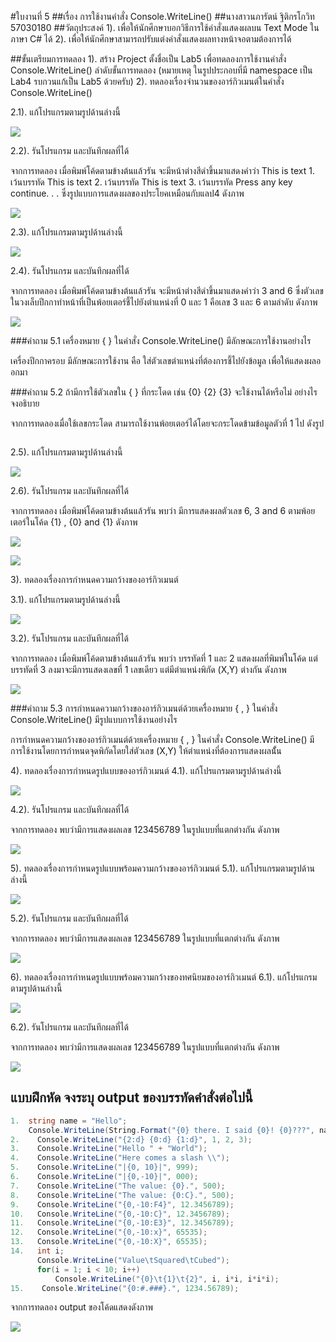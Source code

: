 #ใบงานที่ 5
##เรื่อง การใช้งานคำสั่ง Console.WriteLine()
##นางสาวนภารัตน์ ฐิติกรโกวิท 57030180
##วัตถุประสงค์
1). เพื่อให้นักศึกษาบอกวิธีการใช้คำสั่งแสดงผลบน Text Mode ในภาษา C# ได้
2). เพื่อให้นักศึกษาสามารถปรับแต่งคำสั่งแสดงผลทางหน้าจอตามต้องการได้

##ขั้นเตรียมการทดลอง
1). สร้าง Project ตั้งชื่อเป็น Lab5 เพื่อทดลองการใช้งานคำสั่ง Console.WriteLine()
ลำดับขั้นการทดลอง
(หมายเหตุ ในรูปประกอบที่มี namespace เป็น Lab4 รบกวนแก้เป็น Lab5 ด้วยครับ)
2). ทดลองเรื่องจำนวนของอาร์กิวเมนต์ในคำสั่ง Console.WriteLine()

 2.1). แก้โปรแกรมตามรูปด้านล่างนี้

  ![](https://github.com/Desktop-Programming-Lab-2559/LAB-05/blob/master/img/pic1.png)

  2.2). รันโปรแกรม และบันทึกผลที่ได้


จากการทดลอง เมื่อพิมพ์โค้ดตามข้างต้นแล้วรัน จะมีหน้าต่างสีดำขึ้นมาแสดงคำว่า This is text 1. เว้นบรรทัด  This is text 2. เว้นบรรทัด  This is text 3. เว้นบรรทัด Press any key continue. . . ซึ่งรูปแบบการแสดงผลของประโยคเหมือนกับแลป4 ดังภาพ

![](https://github.com/NAPHARAT/LAB-05/blob/master/img/Capture1.JPG)


2.3). แก้โปรแกรมตามรูปด้านล่างนี้
 
  ![](https://github.com/Desktop-Programming-Lab-2559/LAB-05/blob/master/img/pic2.png)

 2.4). รันโปรแกรม และบันทึกผลที่ได้


จากการทดลอง เมื่อพิมพ์โค้ดตามข้างต้นแล้วรัน จะมีหน้าต่างสีดำขึ้นมาแสดงคำว่า 3 and 6 ซึ่งตัวเลขในวงเล็บปีกกาทำหน้าที่เป็นพ้อยเตอร์ชี้ไปยังตำแหน่งที่ 0 และ 1 คือเลข 3 และ 6 ตามลำดับ ดังภาพ


![](https://github.com/NAPHARAT/LAB-05/blob/master/img/Capture2.JPG)



###คำถาม 5.1 เครื่องหมาย { }  ในคำสั่ง Console.WriteLine() มีลักษณะการใช้งานอย่างไร


เครื่องปีกกาครอบ มีลักษณะการใช้งาน คือ ใส่ตัวเลขตำแหน่งที่ต้องการชี้ไปยังข้อมูล เพื่อให้แสดงผลออกมา


###คำถาม 5.2  ถ้ามีการใช้ตัวเลขใน { } ที่กระโดด เช่น {0} {2} {3} จะใช้งานได้หรือไม่ อย่างไร จงอธิบาย


จากการทดลองเมื่อใช้เลขกระโดด สามารถใช้งานพ้อยเตอร์ได้โดยจะกระโดดข้ามข้อมูลตัวที่ 1 ไป ดังรูป

![]()
 
 2.5). แก้โปรแกรมตามรูปด้านล่างนี้

  ![](https://github.com/Desktop-Programming-Lab-2559/LAB-05/blob/master/img/pic3.png)

 2.6). รันโปรแกรม และบันทึกผลที่ได้


จากการทดลอง เมื่อพิมพ์โค้ดตามข้างต้นแล้วรัน พบว่า มีการแสดงผลตัวเลข 6, 3 and 6 ตามพ้อยเตอร์ในโค้ด {1} , {0} and {1} ดังภาพ

![](https://github.com/NAPHARAT/LAB-05/blob/master/img/Capture3.1.JPG)

![](https://github.com/NAPHARAT/LAB-05/blob/master/img/Capture3.2.JPG)

3). ทดลองเรื่องการกำหนดความกว้างของอาร์กิวเมนต์

  3.1). แก้โปรแกรมตามรูปด้านล่างนี้

  ![](https://github.com/Desktop-Programming-Lab-2559/LAB-05/blob/master/img/pic4.png)

  3.2). รันโปรแกรม และบันทึกผลที่ได้

จากการทดลอง เมื่อพิมพ์โค้ดตามข้างต้นแล้วรัน พบว่า บรรทัดที่ 1 และ 2 แสดงผลที่พิมพ์ในโค้ด แต่บรรทัดที่ 3 ลงมาจะมีการแสดงเลขที่ 1 เลขเดียว แต่มีตำแหน่งพิกัด (X,Y) ต่างกัน ดังภาพ 

![](https://github.com/NAPHARAT/LAB-05/blob/master/img/Capture5.JPG)

###คำถาม 5.3 การกำหนดความกว้างของอาร์กิวเมนต์ด้วยเครื่องหมาย { , }  ในคำสั่ง Console.WriteLine() มีรูปแบบการใช้งานอย่างไร


การกำหนดความกว้างของอาร์กิวเมนต์ด้วยเครื่องหมาย { , }  ในคำสั่ง Console.WriteLine() มีการใช้งานโดยการกำหนดจุดพิกัดโดยใส่ตัวเลข (X,Y) ให้ตำแหน่งที่ต้องการแสดงผลนั้้น 

4). ทดลองเรื่องการกำหนดรูปแบบของอาร์กิวเมนต์
  4.1). แก้โปรแกรมตามรูปด้านล่างนี้

  ![](https://github.com/Desktop-Programming-Lab-2559/LAB-05/blob/master/img/pic5.png)

  4.2). รันโปรแกรม และบันทึกผลที่ได้


จากการทดลอง พบว่ามีการแสดงผลเลข 123456789 ในรูปแบบที่แตกต่างกัน ดังภาพ
  
 ![](https://github.com/NAPHARAT/LAB-05/blob/master/img/Capture6.JPG) 

5). ทดลองเรื่องการกำหนดรูปแบบพร้อมความกว้างของอาร์กิวเมนต์
  5.1). แก้โปรแกรมตามรูปด้านล่างนี้
 
 ![](https://github.com/Desktop-Programming-Lab-2559/LAB-05/blob/master/img/pic6.png)

  5.2). รันโปรแกรม และบันทึกผลที่ได้


จากการทดลอง พบว่ามีการแสดงผลเลข 123456789 ในรูปแบบที่แตกต่างกัน ดังภาพ
  
 ![](https://github.com/NAPHARAT/LAB-05/blob/master/img/Capture5.2edit.JPG)


6). ทดลองเรื่องการกำหนดรูปแบบพร้อมความกว้างของทศนิยมของอาร์กิวเมนต์
  6.1). แก้โปรแกรมตามรูปด้านล่างนี้

 ![](https://github.com/Desktop-Programming-Lab-2559/LAB-05/blob/master/img/pic7.png)

  6.2). รันโปรแกรม และบันทึกผลที่ได้
  
  
  จากการทดลอง พบว่ามีการแสดงผลเลข 123456789 ในรูปแบบที่แตกต่างกัน ดังภาพ
  
  ![](https://github.com/NAPHARAT/LAB-05/blob/master/img/Capture6.2.JPG)
  

## แบบฝึกหัด จงระบุ output ของบรรทัดคำสั่งต่อไปนี้

```csharp
1.  string name = "Hello";
    Console.WriteLine(String.Format("{0} there. I said {0}! {0}???", name));
2.    Console.WriteLine("{2:d} {0:d} {1:d}", 1, 2, 3);
3.    Console.WriteLine("Hello " + "World");
4.    Console.WriteLine("Here comes a slash \\");
5.    Console.WriteLine("|{0, 10}|", 999);
6.    Console.WriteLine("|{0,-10}|", 000);
7.    Console.WriteLine("The value: {0}.", 500);
8.    Console.WriteLine("The value: {0:C}.", 500);
9.    Console.WriteLine("{0,-10:F4}", 12.3456789);
10.   Console.WriteLine("{0,-10:C}", 12.3456789);
11.   Console.WriteLine("{0,-10:E3}", 12.3456789);
12.   Console.WriteLine("{0,-10:x}", 65535);
13.   Console.WriteLine("{0,-10:X}", 65535);
14.   int i; 
      Console.WriteLine("Value\tSquared\tCubed"); 
      for(i = 1; i < 10; i++) 
          Console.WriteLine("{0}\t{1}\t{2}", i, i*i, i*i*i); 
15.    Console.WriteLine("{0:#.###}.", 1234.56789);
```


จากการทดลอง output ของโค้ดแสดงดังภาพ

![](https://github.com/NAPHARAT/LAB-05/blob/master/img/Capture7.JPG)
